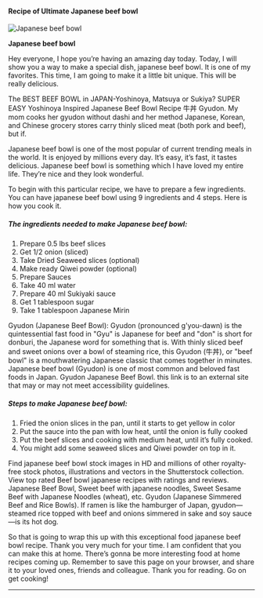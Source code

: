             

#### Recipe of Ultimate Japanese beef bowl

![Japanese beef bowl](https://img-global.cpcdn.com/recipes/2bc7e1c5e1e7d388/751x532cq70/japanese-beef-bowl-recipe-main-photo.jpg)

**Japanese beef bowl**

Hey everyone, I hope you’re having an amazing day today. Today, I will show you a way to make a special dish, japanese beef bowl. It is one of my favorites. This time, I am going to make it a little bit unique. This will be really delicious.

The BEST BEEF BOWL in JAPAN-Yoshinoya, Matsuya or Sukiya? SUPER EASY Yoshinoya Inspired Japanese Beef Bowl Recipe 牛丼 Gyudon. My mom cooks her gyudon without dashi and her method Japanese, Korean, and Chinese grocery stores carry thinly sliced meat (both pork and beef), but if.

Japanese beef bowl is one of the most popular of current trending meals in the world. It is enjoyed by millions every day. It’s easy, it’s fast, it tastes delicious. Japanese beef bowl is something which I have loved my entire life. They’re nice and they look wonderful.

To begin with this particular recipe, we have to prepare a few ingredients. You can have japanese beef bowl using 9 ingredients and 4 steps. Here is how you cook it.

##### The ingredients needed to make Japanese beef bowl:

1.  Prepare 0.5 lbs beef slices
2.  Get 1/2 onion (sliced)
3.  Take Dried Seaweed slices (optional)
4.  Make ready Qiwei powder (optional)
5.  Prepare Sauces
6.  Take 40 ml water
7.  Prepare 40 ml Sukiyaki sauce
8.  Get 1 tablespoon sugar
9.  Take 1 tablespoon Japanese Mirin

Gyudon (Japanese Beef Bowl): Gyudon (pronounced g'you-dawn) is the quintessential fast food in "Gyu" is Japanese for beef and "don" is short for donburi, the Japanese word for something that is. With thinly sliced beef and sweet onions over a bowl of steaming rice, this Gyudon (牛丼), or "beef bowl" is a mouthwatering Japanese classic that comes together in minutes. Japanese beef bowl (Gyudon) is one of most common and beloved fast foods in Japan. Gyudon Japanese Beef Bowl. this link is to an external site that may or may not meet accessibility guidelines.

##### Steps to make Japanese beef bowl:

1.  Fried the onion slices in the pan, until it starts to get yellow in color
2.  Put the sauce into the pan with low heat, until the onion is fully cooked
3.  Put the beef slices and cooking with medium heat, until it’s fully cooked.
4.  You might add some seaweed slices and Qiwei powder on top in it.

Find japanese beef bowl stock images in HD and millions of other royalty-free stock photos, illustrations and vectors in the Shutterstock collection. View top rated Beef bowl japanese recipes with ratings and reviews. Japanese Beef Bowl, Sweet beef with japanese noodles, Sweet Sesame Beef with Japanese Noodles (wheat), etc. Gyudon (Japanese Simmered Beef and Rice Bowls). If ramen is like the hamburger of Japan, gyudon—steamed rice topped with beef and onions simmered in sake and soy sauce—is its hot dog.

So that is going to wrap this up with this exceptional food japanese beef bowl recipe. Thank you very much for your time. I am confident that you can make this at home. There’s gonna be more interesting food at home recipes coming up. Remember to save this page on your browser, and share it to your loved ones, friends and colleague. Thank you for reading. Go on get cooking!

* * *